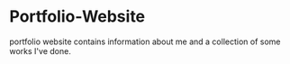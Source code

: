 # Portfolio-Website
portfolio website contains information about me and a collection of some works I've done.
